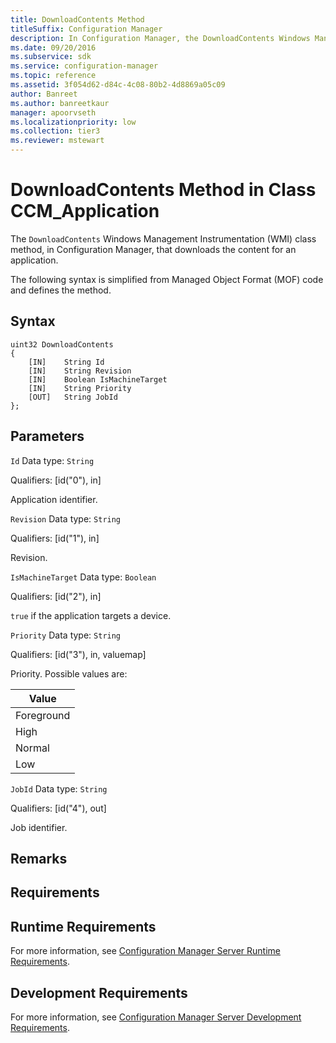 ```yaml
---
title: DownloadContents Method
titleSuffix: Configuration Manager
description: In Configuration Manager, the DownloadContents Windows Management Instrumentation class method that downloads the content for an application.
ms.date: 09/20/2016
ms.subservice: sdk
ms.service: configuration-manager
ms.topic: reference
ms.assetid: 3f054d62-d84c-4c08-80b2-4d8869a05c09
author: Banreet
ms.author: banreetkaur
manager: apoorvseth
ms.localizationpriority: low
ms.collection: tier3
ms.reviewer: mstewart
---
```

# DownloadContents Method in Class CCM_Application
The `DownloadContents` Windows Management Instrumentation (WMI) class method, in Configuration Manager, that downloads the content for an application.

 The following syntax is simplified from Managed Object Format (MOF) code and defines the method.

## Syntax

```
uint32 DownloadContents
{
    [IN]    String Id
    [IN]    String Revision
    [IN]    Boolean IsMachineTarget
    [IN]    String Priority
    [OUT]   String JobId
};
```

## Parameters
 `Id`
 Data type: `String`

 Qualifiers: [id("0"), in]

 Application identifier.

 `Revision`
 Data type: `String`

 Qualifiers: [id("1"), in]

 Revision.

 `IsMachineTarget`
 Data type: `Boolean`

 Qualifiers: [id("2"), in]

 `true` if the application targets a device.

 `Priority`
 Data type: `String`

 Qualifiers: [id("3"), in, valuemap]

 Priority. Possible values are:

|Value|
|-|
|Foreground|
|High|
|Normal|
|Low|

 `JobId`
 Data type: `String`

 Qualifiers: [id("4"), out]

 Job identifier.

## Remarks

## Requirements

## Runtime Requirements
 For more information, see [Configuration Manager Server Runtime Requirements](../../../../../develop/core/reqs/server-runtime-requirements.md).

## Development Requirements
 For more information, see [Configuration Manager Server Development Requirements](../../../../../develop/core/reqs/server-development-requirements.md).
